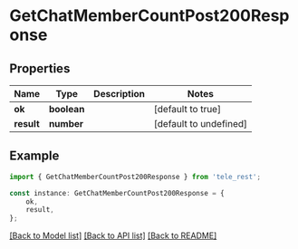 # GetChatMemberCountPost200Response


## Properties

Name | Type | Description | Notes
------------ | ------------- | ------------- | -------------
**ok** | **boolean** |  | [default to true]
**result** | **number** |  | [default to undefined]

## Example

```typescript
import { GetChatMemberCountPost200Response } from 'tele_rest';

const instance: GetChatMemberCountPost200Response = {
    ok,
    result,
};
```

[[Back to Model list]](../README.md#documentation-for-models) [[Back to API list]](../README.md#documentation-for-api-endpoints) [[Back to README]](../README.md)
